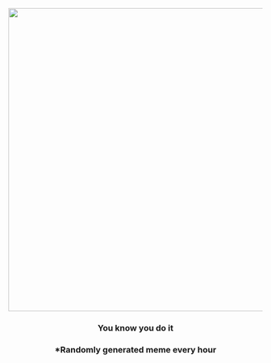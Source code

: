 <p align="center">
        <img src="https://i.imgur.com/1IDqzdy.jpg" width="600" height="600">
        </p>
        <h3 align="center">You know you do it</h3>
        <h3 align="center">*Randomly generated meme every hour</h3>
    